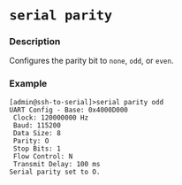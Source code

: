 # `serial parity`

### Description 
Configures the parity bit to `none`, `odd`, or `even`.

### Example 
```
[admin@ssh-to-serial]>serial parity odd
UART Config - Base: 0x4000D000
 Clock: 120000000 Hz
 Baud: 115200
 Data Size: 8
 Parity: O
 Stop Bits: 1
 Flow Control: N
 Transmit Delay: 100 ms
Serial parity set to O.
```